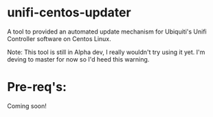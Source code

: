 # unifi-centos-updater

A tool to provided an automated update mechanism for Ubiquiti's Unifi Controller software on Centos Linux. 

Note: This tool is still in Alpha dev, I really wouldn't try using it yet. I'm deving to master for now so I'd heed this warning.

# Pre-req's:
Coming soon!
